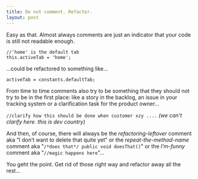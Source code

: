 ```yaml
---
title: Do not comment. Refactor.
layout: post
---
```

Easy as that. Almost always comments are just an indicator that your code is still not readable enough.
```
//'home' is the default tab
this.activeTab = 'home';
```
...could be refactored to something like...
```
activeTab = constants.defaultTab;
```
From time to time comments also try to be something that they should not try to be in the first place: like a story in the backlog, an issue in your tracking system or a clarification task for the product owner…

``//clarify how this should be done when customer xzy ....``
*(we can't clarify here. this is dev country)*

And then, of course, there will always be the *refactoring-leftover* comment aka “I don’t want to delete that quite yet” or the *repeat-the-method-name* comment aka "``/*does that*/ public void doesThat()``" or the *I’m-funny* comment aka "``//magic happens here``"...

You geht the point. Get rid of those right way and refactor away all the rest...